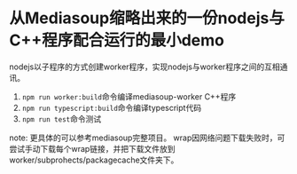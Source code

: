 # 从Mediasoup缩略出来的一份nodejs与C++程序配合运行的最小demo

nodejs以子程序的方式创建worker程序，实现nodejs与worker程序之间的互相通讯。

1. `npm run worker:build`命令编译mediasoup-worker C++程序
2. `npm run typescript:build`命令编译typescript代码
3. `npm run test`命令测试

note: 更具体的可以参考mediasoup完整项目。
wrap因网络问题下载失败时，可尝试手动下载每个wrap链接，并把下载文件放到worker/subprohects/packagecache文件夹下。